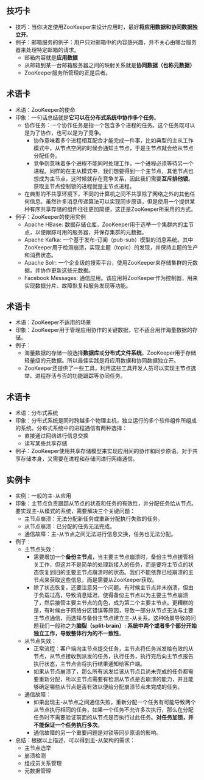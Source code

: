 
## 技巧卡
- 技巧：当你决定使用ZooKeeper来设计应用时，最好**将应用数据和协同数据独立开**。
- 例子：邮箱服务的例子：用户只对邮箱中的内容感兴趣，并不关心由哪台服务器来处理特定邮箱的请求。
	- 邮箱内容就是**应用数据**
	- 从邮箱到某一台邮箱服务器之间的映射关系就是**协同数据（也称元数据）**
	- ZooKeeper服务所管理的正是后者。

## 术语卡
- 术语：ZooKeeper的使命
- 印象：一句话总结就是**它可以在分布式系统中协作多个任务**。
	- 协作任务：一个协作任务是指一个包含多个进程的任务。这个任务既可以是为了协作，也可以是为了竞争。
		- 协作意味着多个进程相互配合才能完成一件事，比如典型的主从工作模式中，从节点空闲的时候会通知主节点，于是主节点就会给从节点分配任务。
		- 竞争则意味着多个进程不能同时处理工作，一个进程必须等待另一个进程。同样的在主从模式中，我们想要得到一个主节点，其他节点也想成为主节点，这时候就存在竞争关系，因此我们需要**互斥排他锁**。获取主节点控制锁的进程就是主节点进程。
	- 在典型的不共享环境下，不同的计算机之间不共享除了网络之外的其他任何信息。虽然许多消息传递算法可以实现同步原语，但是使用一个提供某种有序共享存储的组件往往更加简便，这正是ZooKeeper所采用的方式。
- 例子：ZooKeeper的使用实例
	- Apache HBase: 数据存储仓库，ZooKeeper用于选举一个集群内的主节点，以便跟踪可用的服务器，并保存集群的元数据。
	- Apache Kafka: 一个基于发布-订阅（pub-sub）模型的消息系统。其中ZooKeeper用于检测崩溃，实现主题（topic）的发现，并保持主题的生产和消费状态。
	- Apache Solr: 一个企业级的搜索平台，使用ZooKeeper来存储集群的元数据，并协作更新这些元数据。
	- Facebook Messages: 通信应用。该应用将ZooKeeper作为控制器，用来实现数据分片、故障恢复和服务发现等功能。

## 术语卡
- 术语：ZooKeeper不适用的场景
- 印象：ZooKeeper用于管理应用协作的关键数据，它不适合用作海量数据的存储。
- 例子：
	- 海量数据的存储一般选择**数据库**或**分布式文件系统**。ZooKeeper用于存储轻量级的元数据。所以最佳实践是将应用数据和协同数据独立开。
	- ZooKeeper还提供了一些工具，利用这些工具开发人员可以实现主节点选举、进程存活与否的功能跟踪等协同任务。

## 术语卡
- 术语：分布式系统
- 印象：分布式系统是同时跨越多个物理主机，独立运行的多个软件组件所组成的系统。分布式系统中的进程通信有两种选择：
	- 直接通过网络进行信息交换
	- 读写某些共享存储
- 例子：ZooKeeper使用共享存储模型来实现应用间的协作和同步原语。对于共享存储本身，又需要在进程和存储间进行网络通信。

## 实例卡
- 实例：一般的主-从应用
- 印象：主节点负责跟踪从节点的状态和任务的有效性，并分配任务给从节点。要实现主-从模式的系统，需要解决三个关键问题：
	- 主节点崩溃：无法分配新任务或重新分配执行失败的任务。
	- 从节点崩溃：已分配的任务无法完成。
	- 通信故障：主-从节点之间无法进行信息交换，任务也无法分配。
- 例子：
	- 主节点失效：
		- 需要增加一个**备份主节点**，当主要主节点崩溃时，备份主节点接管相关工作，但这并不是简单的处理新接入的任务，而是要将主节点的状态恢复到旧的主要主节点崩溃时的状态。我们不能依靠已经崩溃的主节点来获取这些信息，而是需要从ZooKeeper获取。
		- 除了状态恢复，还要注意另一个问题。有时候主节点并未崩溃，但由于负载过高，导致消息延迟，使得备份主节点以为主要主节点崩溃了，然后接管主要主节点的角色，成为第二个主要主节点。更糟糕的是，有时候由于网络分区错误等原因，导致一部分从节点无法与主要主节点通信，而选择与备份主节点建立主-从关系。这种场景导致的问题我们一般称之为**脑裂（split-brain）: 系统中两个或者多个部分开始独立工作，导致整体行为的不一致性**。
	- 从节点失效：
		- 正常流程：客户端向主节点提交任务，主节点将任务派发给有效的从节点，从节点接收到派发的任务，执行任务，执行完后向主节点报告执行状态，主节点会将执行结果通知给客户端。
		- 如果从节点崩溃了，那么所有派发给该从节点且尚未完成的任务都需要重新分配，所以主节点需要有检测从节点是否崩溃的能力，并且能够确定哪些从节点是否有效以便给分配崩溃节点未完成的任务。
	- 通信故障：
		- 如果出现主-从节点之间通信失败，重新分配一个任务有可能导致两个从节点执行相同的任务，如果一个任务不允许多次执行，那么在分配任务时不需要验证前面的从节点是否执行过此任务。**对任务加锁，并不能保证一个任务执行多次**。
		- 通信故障的另一个重要问题是对锁等同步原语的影响。
- 总结：根据以上描述，可以得到主-从架构的需求：
	- 主节点选举
	- 崩溃检测
	- 组成员关系管理
	- 元数据管理


